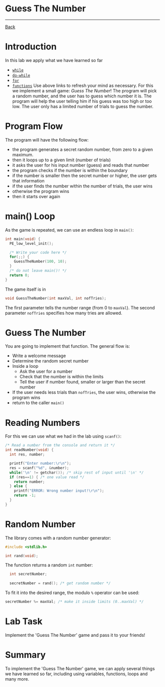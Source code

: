 # Guess The Number

---

[Back](../instructions.md)

# Introduction
In this lab we apply what we have learned so far
* [```while```](../controls/while.md)
* [```do-while```](../controls/do-while.md)
* [```for```](../controls/for.md)
* [```functions```](../functions/functions.md)
Use above links to refresh your mind as necessary. For this we implement a small game: *Guess The Number*!
The program will pick a random number, and the user has to guess which number it is. 
The program will help the user telling him if his guess was too high or too low.
The user only has a limited number of trials to guess the number.

# Program Flow
The program will have the following flow:
* the program generates a secret random number, from zero to a given maximum.
* then it loops up to a given limit (number of trials)
* it asks the user for his input number (guess) and reads that number
* the program checks if the number is within the boundary
* if the number is smaller then the secret number or higher, the user gets that information
* if the user finds the number within the number of trials, the user wins
* otherwise the program wins
* then it starts over again

# main() Loop
As the game is repeated, we can use an endless loop in ```main()```:
```c
int main(void) {
  PE_low_level_init();

  /* Write your code here */
  for(;;) {
    GuessTheNumber(100, 10);
  }
  /* do not leave main()! */
  return 0;
}
```
The game itself is in 
```c
void GuessTheNumber(int maxVal, int nofTries);
```
The first parameter tells the number range (from 0 to ```maxVal```).
The second parameter ```nofTries``` specifies how many tries are allowed.

# Guess The Number
You are going to implement that function. The general flow is:
* Write a welcome message
* Determine the random secret number
* Inside a loop
  * Ask the user for a number
  * Check that the number is within the limits
  * Tell the user if number found, smaller or larger than the secret number
* If the user needs less trials than ```nofTries```, the user wins, otherwise the program wins
* return to the caller ```main()```

# Reading Numbers
For this we can use what we had in the lab using ```scanf()```:
```c
/* Read a number from the console and return it */
int readNumber(void) {
  int res, number;

  printf("Enter number:\r\n");
  res = scanf("%d", &number);
  while('\n' != getchar()); /* skip rest of input until '\n' */
  if (res==1) { /* one value read */
    return number;
  } else {
    printf("ERROR: Wrong number input!\r\n");
    return -1;
  }
}
```

# Random Number
The library comes with a random number generator:
```c
#include <stdlib.h>

int rand(void);
```
The function returns a random ```int``` number:
```c
  int secretNumber;
  
  secretNumber = rand(); /* get random number */
```
To fit it into the desired range, the modulo ```%``` operator can be used:
```c
secretNumber %= maxVal; /* make it inside limits (0..maxVal) */
```

# Lab Task
Implement the 'Guess The Number' game and pass it to your friends!
    
# Summary
To implement the 'Guess The Number' game, we can apply several things we have learned so far,
including using variables, functions, loops and many more.
